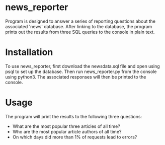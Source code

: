 # news_reporter

Program is designed to answer a series of reporting questions about the associated 'news' database.  After linking to the database, the program prints out the results from three SQL queries to the console in plain text.

# Installation

To use news_reporter, first download the newsdata.sql file and open using psql to set up the database.  Then run news_reporter.py from the console using python3.  The associated responses will then be printed to the console.

# Usage

The program will print the results to the following three questions:

* What are the most popular three articles of all time?
* Who are the most popular article authors of all time?
* On which days did more than 1% of requests lead to errors? 
